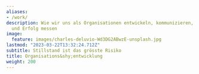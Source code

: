 ```yaml
---
aliases:
- /work/
description: Wie wir uns als Organisationen entwickeln, kommunizieren, zusammenarbeiten
  und Erfolg messen
image:
  feature: images/charles-deluvio-Wd3DG2ABwzE-unsplash.jpg
lastmod: "2023-03-22T13:32:24.712Z"
subtitle: Stillstand ist das grösste Risiko
title: Organisations&shy;entwicklung
weight: 200
---
```

